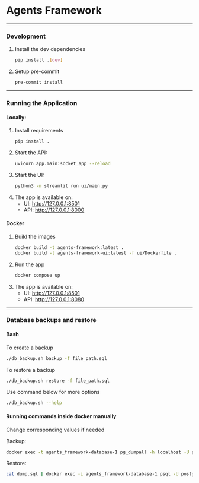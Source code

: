 # Agents Framework

---
### Development
1. Install the dev dependencies
    ```bash
    pip install .[dev]
    ```
2. Setup pre-commit
    ```bash
    pre-commit install
    ```

---
### Running the Application

#### Locally:
1. Install requirements
    ```bash
    pip install .
    ```
2. Start the API:
    ```bash
    uvicorn app.main:socket_app --reload
    ```
3. Start the UI:
   ```bash
   python3 -m streamlit run ui/main.py
   ```
4. The app is available on:
   - UI: http://127.0.0.1:8501
   - API: http://127.0.0.1:8000

#### Docker
1. Build the images
    ```bash
    docker build -t agents-framework:latest .
    docker build -t agents-framework-ui:latest -f ui/Dockerfile .
    ```
2. Run the app
    ```bash
   docker compose up
    ```
3. The app is available on:
   - UI: http://127.0.0.1:8501
   - API: http://127.0.0.1:8080

---
### Database backups and restore

#### Bash
To create a backup
```bash
./db_backup.sh backup -f file_path.sql
```
To restore a backup
```bash
./db_backup.sh restore -f file_path.sql
```
Use command below for more options
```bash
./db_backup.sh --help
```

#### Running commands inside docker manually
Change corresponding values if needed

Backup:
```bash
docker exec -t agents_framework-database-1 pg_dumpall -h localhost -U postgres --data-only > dump.sql
```
Restore:
```bash
cat dump.sql | docker exec -i agents_framework-database-1 psql -U postgres -h localhost
```